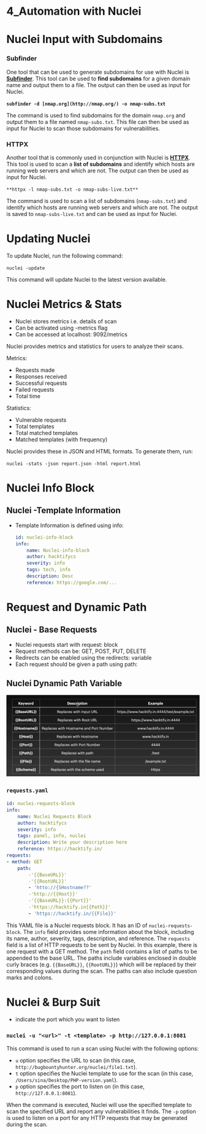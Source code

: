 # 4_Automation with Nuclei

# Nuclei Input with Subdomains

### Subfinder

One tool that can be used to generate subdomains for use with Nuclei is [**Subfinder**](https://github.com/projectdiscovery/subfinder). This tool can be used to **find subdomains** for a given domain name and output them to a file. The output can then be used as input for Nuclei.

**`subfinder -d [nmap.org](http://nmap.org/) -o nmap-subs.txt`**

The command is used to find subdomains for the domain `nmap.org` and output them to a file named `nmap-subs.txt`. This file can then be used as input for Nuclei to scan those subdomains for vulnerabilities.

### HTTPX

Another tool that is commonly used in conjunction with Nuclei is **[HTTPX](https://github.com/projectdiscovery/httpx)**. This tool is used to scan a **list of subdomains** and identify which hosts are running web servers and which are not. The output can then be used as input for Nuclei.

`**httpx -l nmap-subs.txt -o nmap-subs-live.txt**`

The command is used to scan a list of subdomains (`nmap-subs.txt`) and identify which hosts are running web servers and which are not. The output is saved to `nmap-subs-live.txt` and can be used as input for Nuclei.

# Updating Nuclei

To update Nuclei, run the following command:

`nuclei -update`

This command will update Nuclei to the latest version available.

# Nuclei Metrics & Stats

- Nuclei stores metrics i.e. details of scan
- Can be activated using -metrics flag
- Can be accessed at localhost: 9092/metrics

Nuclei provides metrics and statistics for users to analyze their scans.

Metrics:

- Requests made
- Responses received
- Successful requests
- Failed requests
- Total time

Statistics:

- Vulnerable requests
- Total templates
- Total matched templates
- Matched templates (with frequency)

Nuclei provides these in JSON and HTML formats. To generate them, run:

`nuclei -stats -json report.json -html report.html`

# Nuclei Info Block

## Nuclei -Template Information

- Template Information is defined using info:
    
    ```yaml
    id: nuclei-info-block
    info:
    	name: Nuclei-info-block
    	author: hacktifycs
    	severity: info
    	tags: tech, info
    	description: Desc
    	reference: https://google.com/...
    
    ```
    

# Request and Dynamic Path

## Nuclei - Base Requests

- Nuclei requests start with request: block
- Request methods can be: GET, POST, PUT, DELETE
- Redirects can be enabled using the redirects: variable
- Each request should be given a path using path:

## Nuclei Dynamic Path Variable

![Screenshot 2023-06-08 at 3.12.03 PM.png](4_Automation%20with%20Nuclei%201fc325325b9d48d2b6394d5eb7ae328b/Screenshot_2023-06-08_at_3.12.03_PM.png)

### `requests.yaml`

```yaml
id: nuclei-requests-block
info:
	name: Nuclei Requests Block 
	author: hacktifycs 
	severity: info
	tags: panel, info, nuclei 
	description: Write your description here 
	reference: https://hacktify.in/
requests:
- method: GET 
	path:
		-'{{BaseURL}}'
		-'{{RootURL}}'
		- 'htto://{SHostname??'
		-'http://{{Host}}'
		-'{{BaseURL}}:{{Port}}'
		-'https://hacktify.in{{Path}}'
		- 'https://hacktify.in/{{File}}'
```

This YAML file is a Nuclei requests block. It has an ID of `nuclei-requests-block`. The `info` field provides some information about the block, including its name, author, severity, tags, description, and reference. The `requests` field is a list of HTTP requests to be sent by Nuclei. In this example, there is one request with a GET method. The `path` field contains a list of paths to be appended to the base URL. The paths include variables enclosed in double curly braces (e.g. `{{BaseURL}}`, `{{RootURL}}`) which will be replaced by their corresponding values during the scan. The paths can also include question marks and colons.

# Nuclei & Burp Suit

- indicate the port which you want to listen

### `nuclei -u "<url>" -t <template> -p http://127.0.0.1:8081`

This command is used to run a scan using Nuclei with the following options:

- `u` option specifies the URL to scan (in this case, `http://bugbountyhunter.org/nuclei/file1.txt`).
- `t` option specifies the Nuclei template to use for the scan (in this case, `/Users/sina/Desktop/PHP-version.yaml`).
- `p` option specifies the port to listen on (in this case, `http://127.0.0.1:8081`).

When the command is executed, Nuclei will use the specified template to scan the specified URL and report any vulnerabilities it finds. The `-p` option is used to listen on a port for any HTTP requests that may be generated during the scan.